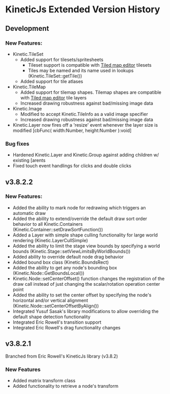 # KineticJs Extended Version History

## Development
### New Features:
- Kinetic.TileSet
  - Added support for tilesets/spritesheets
    - Tileset support is compatible with [Tiled map editor](http://www.mapeditor.org/) tilesets
    - Tiles may be named and its name used in lookups (Kinetic.TileSet::getTile())
  - Added support for tile atlases
- Kinetic.TileMap
  - Added support for tilemap shapes. Tilemap shapes are compatible with
    [Tiled map editor](http://www.mapeditor.org/) tile layers
  - Increased drawing robustness against bad/missing image data
- Kinetic.Image
  - Modified to accept Kinetic.TileInfo as a valid image specifier
  - Increased drawing robustness against bad/missing image data
- Kinetic.Layer now fires off a 'resize' event whenever the layer size is modified [cbFunc( width:Number, height:Number ):void]

### Bug fixes
- Hardened Kinetic.Layer and Kinetic.Group against adding children w/ existing [arents
- Fixed touch event handlings for clicks and double clicks


## v3.8.2.2
### New Features:
- Added the ability to mark node for redrawing which triggers an automatic draw
- Added the ability to extend/override the default draw sort order behavior to all Kinetic.Containers
  (Kinetic.Container::setDrawSortFunction())
- Added a Layer with simple shape culling functionality for large world rendering (Kinetic.LayerCullSimple)
- Added the ability to limit the stage view bounds by specifying a world bounds
  (Kinetic.Stage::setViewLimitsByWorldBounds())
- Added ability to override default node drag behavior
- Added bound box class (Kinetic.BoundsRect)
- Added the ability to get any node's bounding box (Kinetic.Node::GetBoundsLocal())
- Kinetic.Node::setCenterOffset() function changes the registration of the draw call instead of just changing the
  scalar/rotation operation center point
- Added the ability to set the center offset by specifying the node's horizontal and/or vertical alignment
  (Kinetic.Node::setCenterOffsetByAlign())
- Integrated Yusuf Sasak's library modifications to allow overriding the default shape detection functionality
- Integrated Eric Rowell's transition support
- Integrated Eric Rowell's drag functionality changes

## v3.8.2.1
Branched from Eric Rowell's KineticJs library (v3.8.2)

### New Features
- Added matrix transform class
- Added functionality to retrieve a node's transform

